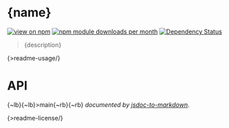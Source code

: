 # {name}
[![view on npm](http://img.shields.io/npm/v/{name}.svg)](https://www.npmjs.org/package/{name})
[![npm module downloads per month](http://img.shields.io/npm/dm/{name}.svg)](https://www.npmjs.org/package/{name})
[![Dependency Status](https://david-dm.org/Cellarise/{name}.svg)](https://david-dm.org/Cellarise/{name})

> {description}


{>readme-usage/}


# API
{~lb}{~lb}>main{~rb}{~rb}
*documented by [jsdoc-to-markdown](https://github.com/75lb/jsdoc-to-markdown)*.


{>readme-license/}
